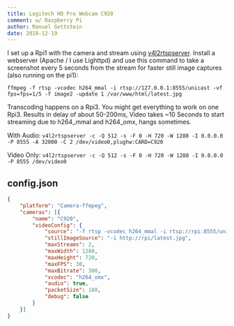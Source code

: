 ```yaml
---
title: Logitech HD Pro Webcam C920
comment: w/ Raspberry Pi
author: Manuel Gottstein
date: 2018-12-19
---
```

I set up a Rpi1 with the camera and stream using [v4l2rtspserver](https://github.com/mpromonet/v4l2rtspserver).
Install a webserver (Apache / I use Lighttpd) and use this command to take a screenshot every 5 seconds from the stream for faster still image captures (also running on the pi1):

`ffmpeg -f rtsp -vcodec h264_mmal -i rtsp://127.0.0.1:8555/unicast -vf fps=fps=1/5 -f image2 -update 1 /var/www/html/latest.jpg`

Transcoding happens on a Rpi3. You might get everything to work on one Rpi3.
Results in delay of about 50-200ms,
Video takes ~10 Seconds to start streaming due to h264_mmal and h264_omx, hangs sometimes.

With Audio:
`v4l2rtspserver -c -Q 512 -s -F 0 -H 720 -W 1280 -I 0.0.0.0 -P 8555 -A 32000 -C 2 /dev/video0,plughw:CARD=C920`

Video Only:
`v4l2rtspserver -c -Q 512 -s -F 0 -H 720 -W 1280 -I 0.0.0.0 -P 8555 /dev/video0`

## config.json

```json
{
	"platform": "Camera-ffmpeg",
	"cameras": [{
		"name": "C920",
		"videoConfig": {
			"source": "-f rtsp -vcodec h264_mmal -i rtsp://rpi:8555/unicast",
			"stillImageSource": "-i http://rpi/latest.jpg",
			"maxStreams": 2,
			"maxWidth": 1280,
			"maxHeight": 720,
			"maxFPS": 30,
			"maxBitrate": 300,
			"vcodec": "h264_omx",
			"audio": true,
			"packetSize": 188,
			"debug": false
		}
	}]
}
```
